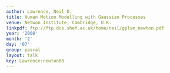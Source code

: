 ```yaml
---
author: Lawrence, Neil D.
title: Human Motion Modelling with Gaussian Processes
venue: Netwon Institute, Cambridge, U.K.
linkpdf: ftp://ftp.dcs.shef.ac.uk/home/neil/gplvm_newton.pdf
year: '2008'
month: '2'
day: '07'
group: pascal
layout: talk
key: Lawrence:newton08
---
```

